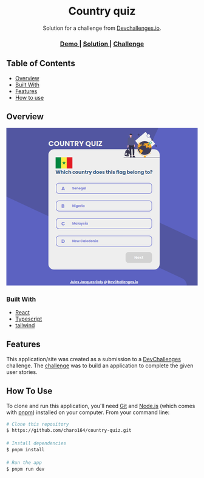 <h1 align="center">Country quiz</h1>

<div align="center">
   Solution for a challenge from  <a href="http://devchallenges.io" target="_blank">Devchallenges.io</a>.
</div>

<div align="center">
  <h3>
    <a href="https://charo164.github.io/country-quiz/">
      Demo
    </a>
    <span> | </span>
    <a href="https://github.com/charo164/country-quiz.git">
      Solution
    </a>
    <span> | </span>
    <a href="https://devchallenges.io/challenges/Bu3G2irnaXmfwQ8sZkw8">
      Challenge
    </a>
  </h3>
</div>

## Table of Contents

- [Overview](#overview)
- [Built With](#built-with)
- [Features](#features)
- [How to use](#how-to-use)

## Overview

![screenshot](./public/img/overview.png)

### Built With

- [React](https://reactjs.org/)
- [Typescript](https://www.typescriptlang.org/)
- [tailwind](https://tailwindcss.com/docs/)

## Features

This application/site was created as a submission to a [DevChallenges](https://devchallenges.io/challenges) challenge. The [challenge](https://devchallenges.io/challenges/Bu3G2irnaXmfwQ8sZkw8) was to build an application to complete the given user stories.

## How To Use

To clone and run this application, you'll need [Git](https://git-scm.com) and [Node.js](https://nodejs.org/en/download/) (which comes with [pnpm](https://pnpm.io)) installed on your computer. From your command line:

```bash
# Clone this repository
$ https://github.com/charo164/country-quiz.git

# Install dependencies
$ pnpm install

# Run the app
$ pnpm run dev
```

